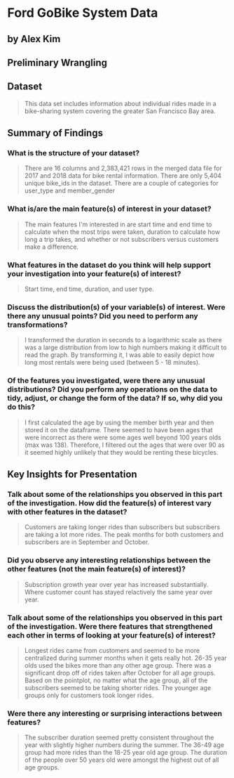 # Ford GoBike System Data
## by Alex Kim

## Preliminary Wrangling

## Dataset

> This data set includes information about individual rides made in a bike-sharing system covering the greater San Francisco Bay area.


## Summary of Findings

### What is the structure of your dataset?

> There are 16 columns and 2,383,421 rows in the merged data file for 2017 and 2018 data for bike rental information. There are only 5,404 unique bike_ids in the dataset. There are a couple of categories for user_type and member_gender

### What is/are the main feature(s) of interest in your dataset?

> The main features I'm interested in are start time and end time to calculate when the most trips were taken, duration to calculate how long a trip takes, and whether or not subscribers versus customers make a difference.

### What features in the dataset do you think will help support your investigation into your feature(s) of interest?

> Start time, end time, duration, and user type.

### Discuss the distribution(s) of your variable(s) of interest. Were there any unusual points? Did you need to perform any transformations?

> I transformed the duration in seconds to a logarithmic scale as there was a large distribution from low to high numbers making it difficult to read the graph. By transforming it, I was able to easily depict how long most rentals were being used (between 5 - 18 minutes).

### Of the features you investigated, were there any unusual distributions? Did you perform any operations on the data to tidy, adjust, or change the form of the data? If so, why did you do this?

> I first calculated the age by using the member birth year and then stored it on the dataframe. There seemed to have been ages that were incorrect as there were some ages well beyond 100 years olds (max was 138). Therefore, I filtered out the ages that were over 90 as it seemed highly unlikely that they would be renting these bicycles.


## Key Insights for Presentation

### Talk about some of the relationships you observed in this part of the investigation. How did the feature(s) of interest vary with other features in the dataset?

> Customers are taking longer rides than subscribers but subscribers are taking a lot more rides. The peak months for both customers and subscribers are in September and October.

### Did you observe any interesting relationships between the other features (not the main feature(s) of interest)?

> Subscription growth year over year has increased substantially. Where customer count has stayed relactively the same year over year.

### Talk about some of the relationships you observed in this part of the investigation. Were there features that strengthened each other in terms of looking at your feature(s) of interest?

> Longest rides came from customers and seemed to be more centralized during summer months when it gets really hot. 26-35 year olds used the bikes more than any other age group. There was a significant drop off of rides taken after October for all age groups. Based on the pointplot, no matter what the age group, all of the subscribers seemed to be taking shorter rides. The younger age groups only for customers took longer rides.

### Were there any interesting or surprising interactions between features?

> The subscriber duration seemed pretty consistent throughout the year with slightly higher numbers during the summer. The 36-49 age group had more rides than the 18-25 year old age group. The duration of the people over 50 years old were amongst the highest out of all age groups. 
